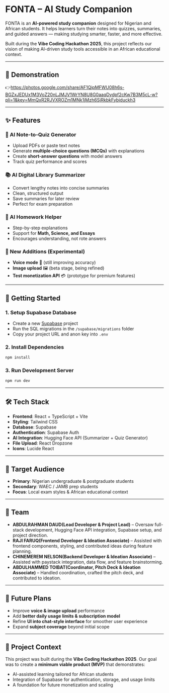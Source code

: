 # FONTA – AI Study Companion

FONTA is an **AI-powered study companion** designed for Nigerian and African students. It helps learners turn their notes into quizzes, summaries, and guided answers — making studying smarter, faster, and more effective.

Built during the **Vibe Coding Hackathon 2025**, this project reflects our vision of making AI-driven study tools accessible in an African educational context.

---

## 🎥 Demonstration

👉https://photos.google.com/share/AF1QipMFWU08h6s-BGZxJEDUx1M3VoZ20nLJMJV1WrYN8U8G0aaqDydpf2cKw7B3M5cL-w?pli=1&key=MmQxR2RJVXROZm1MNk1jMzh6SjRkbkFybjduckh3

---

## ✨ Features

### 🧠 AI Note-to-Quiz Generator

* Upload PDFs or paste text notes
* Generate **multiple-choice questions (MCQs)** with explanations
* Create **short-answer questions** with model answers
* Track quiz performance and scores

### 📚 AI Digital Library Summarizer

* Convert lengthy notes into concise summaries
* Clean, structured output
* Save summaries for later review
* Perfect for exam preparation

### 🎯 AI Homework Helper

* Step-by-step explanations
* Support for **Math, Science, and Essays**
* Encourages understanding, not rote answers

### 🧩 New Additions (Experimental)

* **Voice mode** 🎤 (still improving accuracy)
* **Image upload** 🖼️ (beta stage, being refined)
* **Test monetization API** 💳 (prototype for premium features)

---

## 🚀 Getting Started

### 1. Setup Supabase Database

* Create a new [Supabase](https://supabase.com/) project
* Run the SQL migrations in the `/supabase/migrations` folder
* Copy your project URL and anon key into `.env`

### 2. Install Dependencies

```bash
npm install
```

### 3. Run Development Server

```bash
npm run dev
```

---

## 🛠️ Tech Stack

* **Frontend**: React + TypeScript + Vite
* **Styling**: Tailwind CSS
* **Database**: Supabase
* **Authentication**: Supabase Auth
* **AI Integration**: Hugging Face API (Summarizer + Quiz Generator)
* **File Upload**: React Dropzone
* **Icons**: Lucide React

---

## 🎯 Target Audience

* **Primary**: Nigerian undergraduate & postgraduate students
* **Secondary**: WAEC / JAMB prep students
* **Focus**: Local exam styles & African educational context

---

## 👥 Team

* **ABDULRAHMAN DAUD(Lead Developer & Project Lead)** – Oversaw full-stack development, Hugging Face API integration, Supabase setup, and project direction.
* **RAJI FARUQ(Frontend Developer & Ideation Associate)** – Assisted with frontend components, styling, and contributed ideas during feature planning.
* **CHINEMEREM NELSON(Backend Developer & Ideation Associate)** – Assisted with paystack integration, data flow, and feature brainstorming.
* **ABDULHAMMED TOIBAT(Coordinator, Pitch Deck & Ideation Associate)** – Handled coordination, crafted the pitch deck, and contributed to ideation.

---

## 🔮 Future Plans

* Improve **voice & image upload** performance
* Add **better daily usage limits & subscription model**
* Refine **UI into chat-style interface** for smoother user experience
* Expand **subject coverage** beyond initial scope

---

## 📌 Project Context

This project was built during the **Vibe Coding Hackathon 2025**.
Our goal was to create a **minimum viable product (MVP)** that demonstrates:

* AI-assisted learning tailored for African students
* Integration of Supabase for authentication, storage, and usage limits
* A foundation for future monetization and scaling